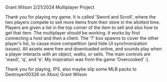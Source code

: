 Grant Wilson
2/21/2024
Multiplayer Project

  Thank you for playing my game. It is called 'Sword and Scroll', where the two players compete to sell more items from their store in the allotted time. Players are given a list in the top corner of the item to sell and also how to get that item. The multiplayer should be working. It works by first connecting a host and then a client. The '?' box spawns to cover the other player's list, to cause more competition (and hide UI synchronization issues). All assets were free and downloaded online, and sounds play when a player interacts with an object, walks, or sells. The main controls are 'wasd', 'q', and 'e'. My inspiration was from the game 'Overcooked' :).

 Thank you for playing,
 (PS, also maybe slip some MLB packs to Destroyer00326 on Xbox)
  Grant Wilson
